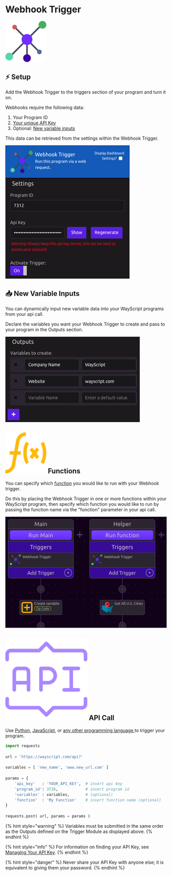 # Webhook Trigger

![Run your program via a web request.](../../.gitbook/assets/webhook.png)

## ⚡ Setup

Add the Webhook Trigger to the triggers section of your program and turn it on.

Webhooks require the following data:

1. Your Program ID
2. [Your unique API Key](../../account-management/managing-your-api-key.md)
3. Optional: [New variable inputs](webhook-trigger.md#new-variable-inputs)

This data can be retrieved from the settings within the Webhook Trigger.

![](../../.gitbook/assets/screen-shot-2019-07-15-at-6.06.16-pm.png)

## 📥 New Variable Inputs

You can dynamically input new variable data into your WayScript programs from your api call.

Declare the variables you want your Webhook Trigger to create and pass to your program in the Outputs section.

![](../../.gitbook/assets/screen-shot-2019-07-15-at-6.09.52-pm.png)

## ![](../../.gitbook/assets/func_call.png) Functions

You can specify which [function](../logic/functions/) you would like to run with your Webhook trigger.

Do this by placing the Webhook Trigger in one or more functions within your WayScript program, then specify which function you would like to run by passing the function name via the "function" parameter in your api call.

![](../../.gitbook/assets/screen-shot-2019-07-15-at-6.18.01-pm.png)

## ![](../../.gitbook/assets/rest.png) API Call

Use [Python](https://github.com/wayscript/wayscript-python), [JavaScript](https://github.com/wayscript/wayscript-js), or [any other programming language ](../../apis/rest.md)to trigger your program.

```python
import requests

url = 'https://wayscript.com/api?'

variables = [ 'new_name', 'www.new_url.com' ]

params = {
    'api_key'   : 'YOUR_API_KEY',  # insert api key
    'program_id': 3726,            # insert program id
    'variables' : variables,       # (optional)
    'function'  : 'My Function'    # insert function name (optional)
}

requests.post( url, params = params )
```

{% hint style="warning" %}
Variables must be submitted in the same order as the Outputs defined on the Trigger Module as displayed above.
{% endhint %}

{% hint style="info" %}
For information on finding your API Key, see [Managing Your API Key](../../account-management/managing-your-api-key.md).
{% endhint %}

{% hint style="danger" %}
Never share your API Key with anyone else; it is equivalent to giving them your password.
{% endhint %}

